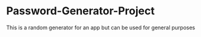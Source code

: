 # Password-Generator-Project
This is a random generator for an app but can be used for general purposes
